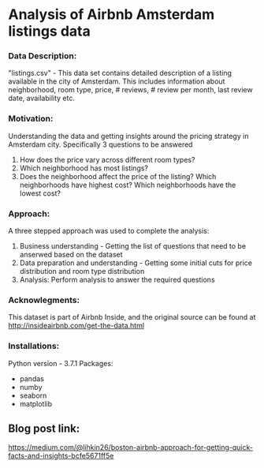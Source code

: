 # Analysis of Airbnb Amsterdam listings data

### Data Description:
"listings.csv" -  This data set contains detailed description of a listing available in the city of Amsterdam. This includes information about neighborhood, room type, price, # reviews, # review per month, last review date, availability etc. 

### Motivation: 
Understanding the data and getting insights around the pricing strategy in Amsterdam city. Specifically 3 questions to be answered 

  1) How does the price vary across different room types?
  2) Which neighborhood has most listings?
  3) Does the neighborhood affect the price of the listing? Which neighborhoods have highest cost? Which neighborhoods have the lowest cost?

### Approach:
  A three stepped approach was used to complete the analysis:
  1) Business understanding - Getting the list of questions that need to be anserwed based on the dataset
  2) Data preparation and understanding - Getting some initial cuts for price distribution and room type distribution 
  3) Analysis: Perform analysis to answer the required questions

### Acknowlegments: 
This dataset is part of Airbnb Inside, and the original source can be found at http://insideairbnb.com/get-the-data.html

### Installations:
Python version - 3.7.1
Packages:
- pandas
- numby
- seaborn
- matplotlib

## Blog post link: 
https://medium.com/@lihkin26/boston-airbnb-approach-for-getting-quick-facts-and-insights-bcfe5671ff5e

